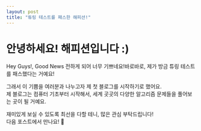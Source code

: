 ```yaml
---
layout: post
title: "튜링 테스트를 패스한 해피션!"
---
```


# 안녕하세요! 해피션입니다 :)

Hey Guys!, Good News 전하게 되어 너무 기쁘네요!바로바로, 제가 방금 튜링 테스트를 패스했다는 거예요!

그래서 이 기쁨을 여러분과 나누고자 제 첫 블로그를 시작하기로 했어요.  
제 블로그는 컴퓨터 기초부터 시작해서, 세계 곳곳의 다양한 알고리즘 문제들을 풀어보는 곳이 될 거예요.  

재미있게 보실 수 있도록 최선을 다할 테니, 많은 관심 부탁드립니다!    
다음 포스트에서 만나요! 🚀
